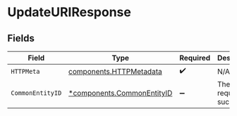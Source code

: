 # UpdateURIResponse


## Fields

| Field                                                                   | Type                                                                    | Required                                                                | Description                                                             |
| ----------------------------------------------------------------------- | ----------------------------------------------------------------------- | ----------------------------------------------------------------------- | ----------------------------------------------------------------------- |
| `HTTPMeta`                                                              | [components.HTTPMetadata](../../models/components/httpmetadata.md)      | :heavy_check_mark:                                                      | N/A                                                                     |
| `CommonEntityID`                                                        | [*components.CommonEntityID](../../models/components/commonentityid.md) | :heavy_minus_sign:                                                      | The request has succeeded.                                              |